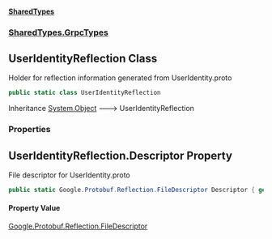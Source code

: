#### [SharedTypes](index.md 'index')
### [SharedTypes.GrpcTypes](SharedTypes.GrpcTypes.md 'SharedTypes.GrpcTypes')

## UserIdentityReflection Class

Holder for reflection information generated from UserIdentity.proto

```csharp
public static class UserIdentityReflection
```

Inheritance [System.Object](https://docs.microsoft.com/en-us/dotnet/api/System.Object 'System.Object') &#129106; UserIdentityReflection
### Properties

<a name='SharedTypes.GrpcTypes.UserIdentityReflection.Descriptor'></a>

## UserIdentityReflection.Descriptor Property

File descriptor for UserIdentity.proto

```csharp
public static Google.Protobuf.Reflection.FileDescriptor Descriptor { get; }
```

#### Property Value
[Google.Protobuf.Reflection.FileDescriptor](https://docs.microsoft.com/en-us/dotnet/api/Google.Protobuf.Reflection.FileDescriptor 'Google.Protobuf.Reflection.FileDescriptor')